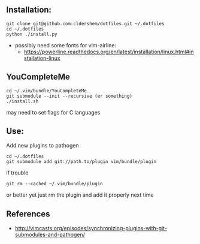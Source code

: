 Installation:
--------------
```
git clone git@github.com:cldershem/dotfiles.git ~/.dotfiles
cd ~/.dotfiles
python ./install.py
```
- possibly need some fonts for vim-airline:
    - https://powerline.readthedocs.org/en/latest/installation/linux.html#installation-linux

YouCompleteMe
-------------
```
cd ~/.vim/bundle/YouCompleteMe
git submodule --init --recursive (er something)
./install.sh
```
may need to set flags for C languages

Use:
------
Add new plugins to pathogen
```
cd ~/.dotfiles
git submodule add git://path.to/plugin vim/bundle/plugin
```

if trouble
```
git rm --cached ~/.vim/bundle/plugin
```
or better yet just rm the plugin and add it properly next time


References
------------
- http://vimcasts.org/episodes/synchronizing-plugins-with-git-submodules-and-pathogen/
